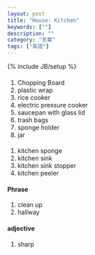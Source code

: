 ```yaml
---
layout: post
title: "House: Kitchen"
keywords: [""]
description: ""
category: "言葉"
tags: ["英語"]
---
```

{% include JB/setup %}

####
1. Chopping Board
2. plastic wrap
3. rice cooker
4. electric pressure cooker
5. saucepan with glass lid
6. trash bags
7. sponge holder
8. jar

####
1. kitchen sponge
2. kitchen sink
3. kitchen sink stopper
4. kitchen peeler


#### Phrase
1. clean up 
2. hallway

#### adjective
1. sharp

